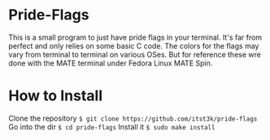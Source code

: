 # Pride-Flags
This is a small program to just have pride flags in your terminal. It's far from perfect and only relies on some basic C code. 
The colors for the flags may vary from terminal to terminal on various OSes. But for reference these wre done with
the MATE terminal under Fedora Linux MATE Spin.
# How to Install
Clone the repository `$ git clone https://github.com/itst3k/pride-flags`
Go into the dir `$ cd pride-flags`
Install it `$ sudo make install`
